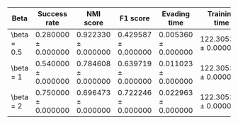 | Beta | Success rate | NMI score | F1 score | Evading time | Training time |
|---|---|---|---|---|---|
| \beta = 0.5 | 0.280000 ± 0.000000 | 0.922330 ± 0.000000 | 0.429587 ± 0.000000 | 0.005360 ± 0.000000 | 122.305348 ± 0.000000 |
| \beta = 1 | 0.540000 ± 0.000000 | 0.784608 ± 0.000000 | 0.639719 ± 0.000000 | 0.011023 ± 0.000000 | 122.305348 ± 0.000000 |
| \beta = 2 | 0.750000 ± 0.000000 | 0.696473 ± 0.000000 | 0.722246 ± 0.000000 | 0.022963 ± 0.000000 | 122.305348 ± 0.000000 |